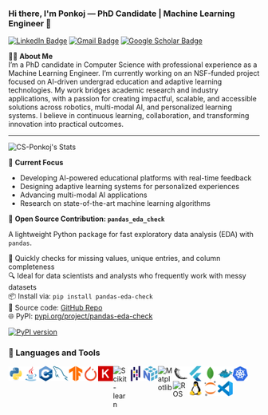 ### Hi there, I'm Ponkoj — PhD Candidate | Machine Learning Engineer 👋

[![LinkedIn Badge](https://img.shields.io/badge/-PonkojChandraShill-blue?style=flat-square&logo=Linkedin&logoColor=white&link=https://www.linkedin.com/in/ponkoj-chandra-shill-54201417a/)](https://www.linkedin.com/in/ponkoj-chandra-shill-54201417a/) 
[![Gmail Badge](https://img.shields.io/badge/-csponkoj@gmail.com-c14438?style=flat-square&logo=Gmail&logoColor=white&link=mailto:csponkoj@gmail.com)](mailto:csponkoj@gmail.com)
[![Google Scholar Badge](https://img.shields.io/badge/-Google%20Scholar-4285F4?style=flat-square&logo=GoogleScholar&logoColor=white&link=https://scholar.google.com/citations?user=Wfm3Z_YAAAAJ&hl=en)](https://scholar.google.com/citations?user=Wfm3Z_YAAAAJ&hl=en)

👨‍💻 **About Me**  
I’m a PhD candidate in Computer Science with professional experience as a Machine Learning Engineer. I’m currently working on an NSF-funded project focused on AI-driven undergrad education and adaptive learning technologies. My work bridges academic research and industry applications, with a passion for creating impactful, scalable, and accessible solutions across robotics, multi-modal AI, and personalized learning systems. I believe in continuous learning, collaboration, and transforming innovation into practical outcomes.

---



![CS-Ponkoj's Stats](https://github-readme-stats.vercel.app/api?username=CS-Ponkoj&theme=blueberry&show_icons=true&hide_border=true&count_private=true&include_all_commits=true&count_private=true&disable_animations=false&locale=en&hide_border=false)









🌟 **Current Focus**  
- Developing AI-powered educational platforms with real-time feedback  
- Designing adaptive learning systems for personalized experiences  
- Advancing multi-modal AI applications
- Research on state-of-the-art machine learning algorithms

🚀 **Open Source Contribution: `pandas_eda_check`**

A lightweight Python package for fast exploratory data analysis (EDA) with `pandas`.

🔹 Quickly checks for missing values, unique entries, and column completeness  
🔍 Ideal for data scientists and analysts who frequently work with messy datasets  
📦 Install via: `pip install pandas-eda-check`  
📂 Source code: [GitHub Repo](https://github.com/yourusername/pandas_eda_check)  
🌐 PyPI: [pypi.org/project/pandas-eda-check](https://pypi.org/project/pandas-eda-check)  

[![PyPI version](https://badge.fury.io/py/pandas-eda-check.svg)](https://badge.fury.io/py/pandas-eda-check)

### 🔧 Languages and Tools

[<img align="left" alt="Python" width="30px" src="https://raw.githubusercontent.com/devicons/devicon/master/icons/python/python-original.svg" />](https://www.python.org/)

[<img align="left" alt="Java" width="30px" src="https://raw.githubusercontent.com/devicons/devicon/master/icons/java/java-original.svg" />](https://www.java.com/)
[<img align="left" alt="C++" width="30px" src="https://raw.githubusercontent.com/devicons/devicon/master/icons/cplusplus/cplusplus-original.svg" />](https://isocpp.org/)
[<img align="left" alt="MySQL" width="30px" src="https://raw.githubusercontent.com/devicons/devicon/master/icons/mysql/mysql-original.svg" />](https://www.mysql.com/)
[<img align="left" alt="TensorFlow" width="30px" src="https://raw.githubusercontent.com/devicons/devicon/master/icons/tensorflow/tensorflow-original.svg" />](https://www.tensorflow.org/)
[<img align="left" alt="PyTorch" width="30px" src="https://raw.githubusercontent.com/devicons/devicon/master/icons/pytorch/pytorch-original.svg" />](https://pytorch.org/)
[<img align="left" alt="Keras" width="30px" src="https://raw.githubusercontent.com/devicons/devicon/master/icons/keras/keras-original.svg" />](https://keras.io/)
[<img align="left" alt="Scikit-learn" width="30px" src="https://upload.wikimedia.org/wikipedia/commons/0/05/Scikit_learn_logo_small.svg" />](https://scikit-learn.org/)
[<img align="left" alt="Pandas" width="30px" src="https://raw.githubusercontent.com/devicons/devicon/master/icons/pandas/pandas-original.svg" />](https://pandas.pydata.org/)
[<img align="left" alt="NumPy" width="30px" src="https://raw.githubusercontent.com/devicons/devicon/master/icons/numpy/numpy-original.svg" />](https://numpy.org/)
[<img align="left" alt="Matplotlib" width="30px" src="https://matplotlib.org/_static/images/logo2.svg" />](https://matplotlib.org/)
[<img align="left" alt="Flask" width="30px" src="https://raw.githubusercontent.com/devicons/devicon/master/icons/flask/flask-original.svg" />](https://flask.palletsprojects.com/)
[<img align="left" alt="Flutter" width="30px" src="https://raw.githubusercontent.com/devicons/devicon/master/icons/flutter/flutter-original.svg" />](https://flutter.dev/)
[<img align="left" alt="MongoDB" width="30px" src="https://raw.githubusercontent.com/devicons/devicon/master/icons/mongodb/mongodb-original.svg" />](https://www.mongodb.com/)
[<img align="left" alt="Docker" width="30px" src="https://raw.githubusercontent.com/devicons/devicon/master/icons/docker/docker-original.svg" />](https://www.docker.com/)
[<img align="left" alt="Kubernetes" width="30px" src="https://raw.githubusercontent.com/devicons/devicon/master/icons/kubernetes/kubernetes-plain.svg" />](https://kubernetes.io/)
[<img align="left" alt="ROS" width="30px" src="https://raw.githubusercontent.com/ros-infrastructure/artwork/master/ros_logo.svg" />](https://www.ros.org/)
[<img align="left" alt="Linux" width="30px" src="https://raw.githubusercontent.com/devicons/devicon/master/icons/linux/linux-original.svg" />](https://www.linux.org/)
[<img align="left" alt="Jupyter" width="30px" src="https://raw.githubusercontent.com/devicons/devicon/master/icons/jupyter/jupyter-original.svg" />](https://jupyter.org/)
[<img align="left" alt="VSCode" width="30px" src="https://raw.githubusercontent.com/devicons/devicon/master/icons/vscode/vscode-original.svg" />](https://code.visualstudio.com/)
<br /><br />

